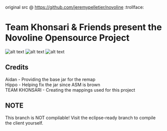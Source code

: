 original src @ https://github.com/jeremypelletier/novoline :trollface:

# Team Khonsari & Friends present the Novoline Opensource Project
![alt text](https://cdn.discordapp.com/attachments/826624228458496010/907852691676491776/unknown.png)
![alt text](https://cdn.discordapp.com/attachments/884669714654187570/912818948007952414/Screen_Shot_2021-11-23_at_1.png)
![alt text](https://cdn.discordapp.com/attachments/911356846458150973/913585114036973658/unknown.png)

## Credits
Aidan - Providing the base jar for the remap\
Hippo - Helping fix the jar since ASM is brown\
TEAM KHONSARI - Creating the mappings used for this project

## NOTE
This branch is NOT compilable! Visit the eclipse-ready branch to compile the client yourself.
